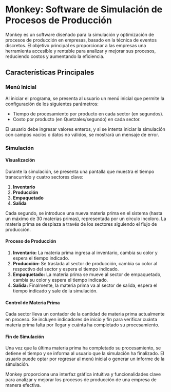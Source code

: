 # Monkey: Software de Simulación de Procesos de Producción

Monkey es un software diseñado para la simulación y optimización de procesos de producción en empresas, basado en la técnica de eventos discretos. El objetivo principal es proporcionar a las empresas una herramienta accesible y rentable para analizar y mejorar sus procesos, reduciendo costos y aumentando la eficiencia.

## Características Principales

### Menú Inicial

Al iniciar el programa, se presenta al usuario un menú inicial que permite la configuración de los siguientes parámetros:

- Tiempo de procesamiento por producto en cada sector (en segundos).
- Costo por producto (en Quetzales/segundo) en cada sector.

El usuario debe ingresar valores enteros, y si se intenta iniciar la simulación con campos vacíos o datos no válidos, se mostrará un mensaje de error.

### Simulación

#### Visualización

Durante la simulación, se presenta una pantalla que muestra el tiempo transcurrido y cuatro sectores clave:

1. **Inventario**
2. **Producción**
3. **Empaquetado**
4. **Salida**

Cada segundo, se introduce una nueva materia prima en el sistema (hasta un máximo de 30 materias primas), representada por un círculo incoloro. La materia prima se desplaza a través de los sectores siguiendo el flujo de producción.

#### Proceso de Producción

1. **Inventario:** La materia prima ingresa al inventario, cambia su color y espera el tiempo indicado.
2. **Producción:** Se traslada al sector de producción, cambia su color al respectivo del sector y espera el tiempo indicado.
3. **Empaquetado:** La materia prima se mueve al sector de empaquetado, cambia su color y espera el tiempo indicado.
4. **Salida:** Finalmente, la materia prima va al sector de salida, espera el tiempo indicado y sale de la simulación.

#### Control de Materia Prima

Cada sector lleva un contador de la cantidad de materia prima actualmente en proceso. Se incluyen indicadores de inicio y fin para verificar cuánta materia prima falta por llegar y cuánta ha completado su procesamiento.

#### Fin de Simulación

Una vez que la última materia prima ha completado su procesamiento, se detiene el tiempo y se informa al usuario que la simulación ha finalizado. El usuario puede optar por regresar al menú inicial o generar un informe de la simulación.

Monkey proporciona una interfaz gráfica intuitiva y funcionalidades clave para analizar y mejorar los procesos de producción de una empresa de manera efectiva.